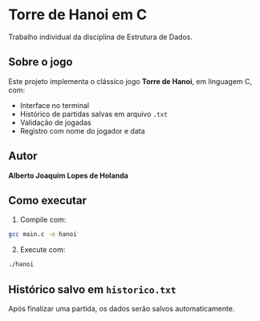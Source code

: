 # Torre de Hanoi em C

Trabalho individual da disciplina de Estrutura de Dados.

## Sobre o jogo

Este projeto implementa o clássico jogo **Torre de Hanoi**, em linguagem C, com:

- Interface no terminal
- Histórico de partidas salvas em arquivo `.txt`
- Validação de jogadas
- Registro com nome do jogador e data

## Autor

**Alberto Joaquim Lopes de Holanda**

## Como executar

1. Compile com:

```bash
gcc main.c -o hanoi
```

2. Execute com:

```bash
./hanoi
```

## Histórico salvo em `historico.txt`

Após finalizar uma partida, os dados serão salvos automaticamente.
